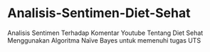 # Analisis-Sentimen-Diet-Sehat
Analisis Sentimen Terhadap Komentar Youtube Tentang Diet Sehat Menggunakan Algoritma Naïve Bayes untuk memenuhi tugas UTS 
